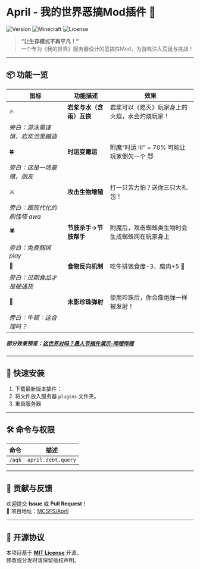 
# April - 我的世界恶搞Mod插件 🌟

![Version](https://img.shields.io/badge/版本-2025.1-blue?style=flat-square)
![Minecraft](https://img.shields.io/badge/适配版本-Paper1.21.X-success?style=flat-square)
![License](https://img.shields.io/badge/许可证-MIT-green?style=flat-square)

> **“让生存模式不再平凡！”**  
> 一个专为《我的世界》服务器设计的恶搞性Mod，为游戏注入荒诞与挑战！

---

## 📦 功能一览

| 图标 | 功能描述 | 效果 |
|------|----------|------|
| 🔥 | **岩浆与水（含雨）互换** | 岩浆可以《熄灭》玩家身上的火焰，水会灼烧玩家！  
  _旁白：游泳需谨慎，岩浆池里蹦迪_ |
| 🍀 | **时运变霉运** | 附魔“时运 III” = 70% 可能让玩家倒欠一个 😈  
  _旁白：这是一场豪赌，朋友_ |
| ⚔️ | **攻击生物增殖** | 打一只苦力怕？送你三只大礼包！  
  _旁白：跟现代化的刷怪塔 awa_ |
| 🕷️ | **节肢杀手→节肢帮手** | 附魔后，攻击蜘蛛类生物时会生成蜘蛛网在玩家身上  
  _旁白：免费捆绑 play_ |
| 🍖 | **食物反向机制** | 吃牛排饱食度-3，腐肉+5 🌚  
  _旁白：过期食品才是硬通货_ |
| 🌌 | **末影珍珠弹射** | 使用珍珠后，你会像炮弹一样被发射！  
  _旁白：牛顿：这合理吗？_ |

##### 部分效果预览：[这世界对吗？愚人节插件演示-哔哩哔哩](https://b23.tv/x4LO8eI)

---

## 🚀 快速安装

1. 下载最新版本插件：
2. 将文件放入服务器 `plugins` 文件夹。
3. 重启服务器

---

## 🛠️ 命令与权限

| 命令 | 描述 |
|------|------|
| `/aqk` | `april.debt.query` | 查看当前玩家的欠款总额 |

---

## 🤝 贡献与反馈

欢迎提交 **Issue** 或 **Pull Request**！  
🔗 项目地址：[MCSFS/April](https://github.com/MCSFS/April)  

---

## 📜 开源协议

本项目基于 **[MIT License](LICENSE)** 开源。  
修改或分发时请保留版权声明。